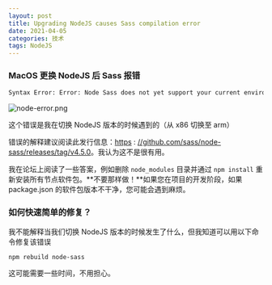 ```yaml
---
layout: post
title: Upgrading NodeJS causes Sass compilation error
date: 2021-04-05
categories: 技术
tags: NodeJS
---
```


### MacOS 更换 NodeJS 后 Sass 报错

~~~bash
Syntax Error: Error: Node Sass does not yet support your current environment: OS X Unsupported architecture (arm64) with Unsupported runtime (88)
~~~

![node-error.png](https://i.loli.net/2021/04/05/Qy8MtvPDGNcKior.png)

这个错误是我在切换 NodeJS 版本的时候遇到的（从 x86 切换至 arm）

错误的解释建议阅读此发行信息：[https](https://github.com/sass/node-sass/releases/tag/v4.5.0) : [//github.com/sass/node-sass/releases/tag/v4.5.0](https://github.com/sass/node-sass/releases/tag/v4.5.0)。我认为这不是很有用。

我在论坛上阅读了一些答案，例如删除 `node_modules` 目录并通过 `npm install` 重新安装所有节点软件包。**不要那样做！**如果您在项目的开发阶段，如果 package.json 的软件包版本不干净，您可能会遇到麻烦。

### 如何快速简单的修复？

我不能解释当我们切换 NodeJS 版本的时候发生了什么，但我知道可以用以下命令修复该错误

~~~bash
npm rebuild node-sass
~~~

这可能需要一些时间，不用担心。

